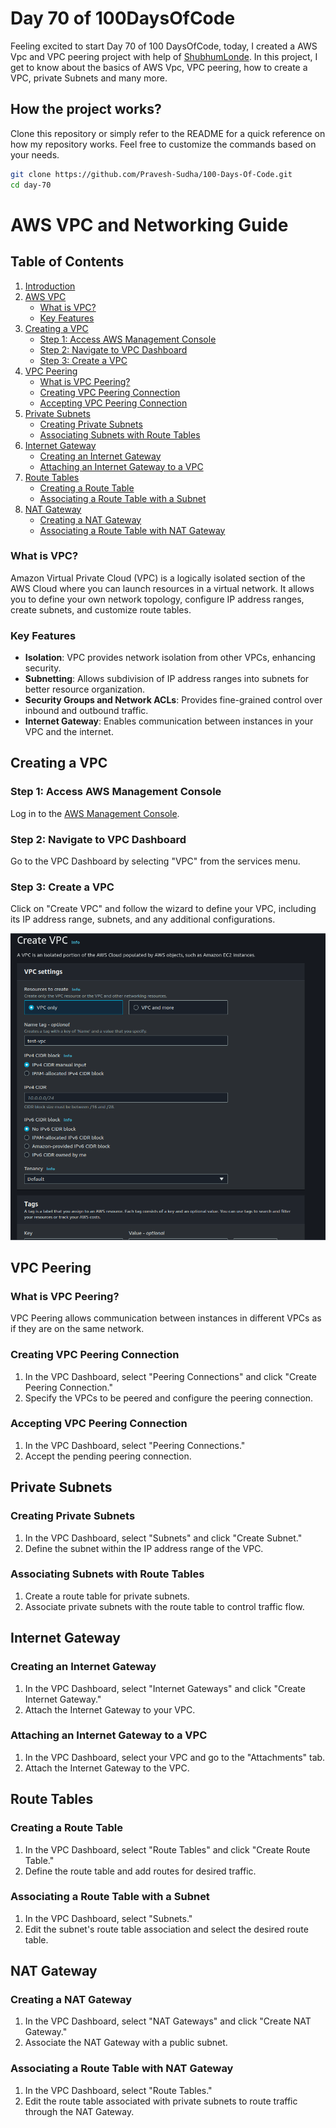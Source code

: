 # Day 70 of 100DaysOfCode

Feeling excited to start Day 70 of 100 DaysOfCode, today, I created a AWS Vpc and VPC peering project with help of [ShubhumLonde](https://youtu.be/UVNVPquIkXE?si=J-FYTeliQ9eqSlZV). In this project, I get to know about the basics of AWS Vpc, VPC peering, how to create a VPC, private Subnets and many more. 

## How the project works?

Clone this repository or simply refer to the README for a quick reference on how my repository works. Feel free to customize the commands based on your needs.

```bash
git clone https://github.com/Pravesh-Sudha/100-Days-Of-Code.git
cd day-70
```

# AWS VPC and Networking Guide

## Table of Contents
1. [Introduction](#introduction)
2. [AWS VPC](#aws-vpc)
    - [What is VPC?](#what-is-vpc)
    - [Key Features](#key-features)
3. [Creating a VPC](#creating-a-vpc)
    - [Step 1: Access AWS Management Console](#step-1-access-aws-management-console)
    - [Step 2: Navigate to VPC Dashboard](#step-2-navigate-to-vpc-dashboard)
    - [Step 3: Create a VPC](#step-3-create-a-vpc)
4. [VPC Peering](#vpc-peering)
    - [What is VPC Peering?](#what-is-vpc-peering)
    - [Creating VPC Peering Connection](#creating-vpc-peering-connection)
    - [Accepting VPC Peering Connection](#accepting-vpc-peering-connection)
5. [Private Subnets](#private-subnets)
    - [Creating Private Subnets](#creating-private-subnets)
    - [Associating Subnets with Route Tables](#associating-subnets-with-route-tables)
6. [Internet Gateway](#internet-gateway)
    - [Creating an Internet Gateway](#creating-an-internet-gateway)
    - [Attaching an Internet Gateway to a VPC](#attaching-an-internet-gateway-to-a-vpc)
7. [Route Tables](#route-tables)
    - [Creating a Route Table](#creating-a-route-table)
    - [Associating a Route Table with a Subnet](#associating-a-route-table-with-a-subnet)
8. [NAT Gateway](#nat-gateway)
    - [Creating a NAT Gateway](#creating-a-nat-gateway)
    - [Associating a Route Table with NAT Gateway](#associating-a-route-table-with-nat-gateway)

### What is VPC?
Amazon Virtual Private Cloud (VPC) is a logically isolated section of the AWS Cloud where you can launch resources in a virtual network. It allows you to define your own network topology, configure IP address ranges, create subnets, and customize route tables.

### Key Features
- **Isolation**: VPC provides network isolation from other VPCs, enhancing security.
- **Subnetting**: Allows subdivision of IP address ranges into subnets for better resource organization.
- **Security Groups and Network ACLs**: Provides fine-grained control over inbound and outbound traffic.
- **Internet Gateway**: Enables communication between instances in your VPC and the internet.

## Creating a VPC
### Step 1: Access AWS Management Console
Log in to the [AWS Management Console](https://aws.amazon.com/console/).

### Step 2: Navigate to VPC Dashboard
Go to the VPC Dashboard by selecting "VPC" from the services menu.

### Step 3: Create a VPC
Click on "Create VPC" and follow the wizard to define your VPC, including its IP address range, subnets, and any additional configurations.

![Alt text](<Screenshot from 2023-12-14 19-27-42.png>)

## VPC Peering
### What is VPC Peering?
VPC Peering allows communication between instances in different VPCs as if they are on the same network.

### Creating VPC Peering Connection
1. In the VPC Dashboard, select "Peering Connections" and click "Create Peering Connection."
2. Specify the VPCs to be peered and configure the peering connection.

### Accepting VPC Peering Connection
1. In the VPC Dashboard, select "Peering Connections."
2. Accept the pending peering connection.

## Private Subnets
### Creating Private Subnets
1. In the VPC Dashboard, select "Subnets" and click "Create Subnet."
2. Define the subnet within the IP address range of the VPC.

### Associating Subnets with Route Tables
1. Create a route table for private subnets.
2. Associate private subnets with the route table to control traffic flow.

## Internet Gateway
### Creating an Internet Gateway
1. In the VPC Dashboard, select "Internet Gateways" and click "Create Internet Gateway."
2. Attach the Internet Gateway to your VPC.

### Attaching an Internet Gateway to a VPC
1. In the VPC Dashboard, select your VPC and go to the "Attachments" tab.
2. Attach the Internet Gateway to the VPC.

## Route Tables
### Creating a Route Table
1. In the VPC Dashboard, select "Route Tables" and click "Create Route Table."
2. Define the route table and add routes for desired traffic.

### Associating a Route Table with a Subnet
1. In the VPC Dashboard, select "Subnets."
2. Edit the subnet's route table association and select the desired route table.

## NAT Gateway
### Creating a NAT Gateway
1. In the VPC Dashboard, select "NAT Gateways" and click "Create NAT Gateway."
2. Associate the NAT Gateway with a public subnet.

### Associating a Route Table with NAT Gateway
1. In the VPC Dashboard, select "Route Tables."
2. Edit the route table associated with private subnets to route traffic through the NAT Gateway.



